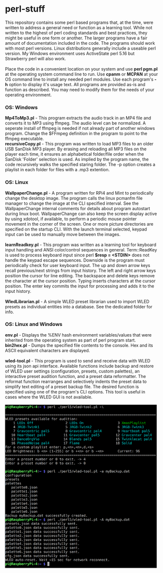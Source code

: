 # perl-stuff
This repository contains some perl based programs that, at the time, were written to address a general need or function as a learning tool. While not written to the highest of perl coding standards and best practices, they might be useful in one form or another. The larger programs have a fair amount of documentation included in the code. The programs should work with most perl versions. Linux distributions generally include a useable perl version. My Windows environment uses ActiveState perl 5.16 but Strawberry perl will also work.<br/><br/>
Place the code in a convenient location on your system and use **perl pgm.pl** at the operating system command line to run. Use **cpanm** or **MCPAN** at your OS command line to install any needed perl modules. Use each program's **-h** option to display it's usage text. All programs are provided as-is and function as described. You may need to modify them for the needs of your operating environment.

### OS: Windows
**Mp4ToMp3.pl** - This program extracts the audio track in an MP4 file and converts it to MP3 using ffmpeg. The audio level can be normalized. A seperate install of ffmpeg is needed if not already part of another windows program. Change the $FFmpeg definition in the program to point to the ffmpeg executable.<br/>
**recursiveCopy.pl** - This program was written to load MP3 files to an older USB SanDisk MP3 player. By erasing and reloading all MP3 files on the player each time, it ensures an alphabetical folder/file order when the SanDisk 'Folder' selection is used. As implied by the program name, the code recursively walks the specified staring folder. The -p option creates a playlist in each folder for files with a .mp3 extention.

### OS: Linux
**WallpaperChange.pl** - A program written for RPi4 and Mint to periodically change the desktop image. The program calls the linux pcmanfm file manager to change the image at the CLI specified interval. See the WallpaperChange internal comments for details about program autostart during linux boot. WallpaperChange can also keep the screen display active by using xdotool, if available, to perform a periodic mouse pointer movement in the corner of the screen. One or more picture directories are specified on the startup CLI. With the launch terminal selected, keypad input can be used to manually move between the images.<br/><br/>
**learnReadkey.pl** - This program was written as a learning tool for keyboard input handling and ANSI color/control sequences in general. Term::ReadKey is used to process keyboard input since perl **$resp \= \<STDIN\>** does not handle the keypad escape sequences. Downside is the program must periodically check for user keyboard input. The up and down arrow keys recall previous/next strings from input history. The left and right arrow keys position the cursor for line editing. The backspace and delete keys remove the character at the cursor position. Typing inserts characters at the cursor position. The enter key commits the input for processing and adds it to the input history.<br/><br/>
**WledLibrarian.pl** - A simple WLED preset librarian used to import WLED presets as individual entities into a database. See the dedicated folder for info.

### OS: Linux and Windows
**env.pl** - Displays the %ENV hash environment variables/values that were inherited from the operating system as part of perl program start.<br/>
**bin2hex.pl** - Dumps the specified file contents to the console. Hex and its ASCII equivalent characters are displayed.<br/><br/>
**wled-tool.pl** - This program is used to send and receive data with WLED using its json api interface. Available functions include backup and restore of WLED user settings (configuration, presets, custom palettes), an interactive preset audition function, and a preset data reformatter. The reformat function rearranges and selectively indents the preset data to simplify text editing of a preset backup file. The desired function is specified using one of the program's CLI options. This tool is useful in cases where the WLED GUI is not available.<br/><br/>
<img src="wled-screencap.png" alt="screenshot" width="500"/>
